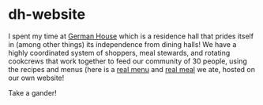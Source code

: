 # dh-website

I spent my time at [German House](http://dh.scripts.mit.edu/) which is a residence hall that prides itself in (among other things) its independence from dining halls! We have a highly coordinated system of shoppers, meal stewards, and rotating cookcrews that work together to feed our community of 30 people, using the recipes and menus (here is a [real  menu](https://dh.scripts.mit.edu/menu/2025-05-04/) and [real meal](https://dh.scripts.mit.edu/menu/meal/2939/) we ate, hosted on our own website!

Take a gander!
